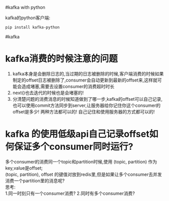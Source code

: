 #kafka with python

kafka的python客户端:
```
pip install kafka-python
```





#kafka



# kafka消费的时候注意的问题
1. kafka本身是会删除日志的,当过期的日志被删除的时候,客户端消费的时候如果制定的offset日志被删除了,consumer会自动更新到最新的offset来,这样就可能会造成堵塞,需要去设置consumer的消费超时时长
2. next()也去迭代的时候也是会堵塞的!
3. 分清楚问题的消费消息的时候知道做到了哪一步,kafka的offset可以自己记录,也可以使用commit方法同步到server,让服务器给你记住你这个consumer的offset是多少! 两种方法都可以的!
自己记住和使用服务器的方式都可以的!


# kafka 的使用低级api自己记录offset如何保证多个consumer同时运行?
多个consumer的消费同一个topic和partition时候,使用 (topic, partition) 作为key,value是offset;    
(topic, partition), offset 的键值对放到redis里,但是如果让多个consumer去并发消费一个partition里的消息呢?  
思考:  
1.同一时刻只有一个consumer消费? 
2.同时有多个consumer消费?





